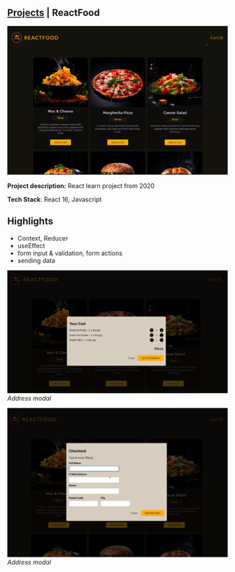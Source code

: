 ## [Projects](/portfolio/) | ReactFood

<img src="../images/food/home.png"/>

**Project description:** React learn project from 2020

**Tech Stack**: React 16, Javascript

## Highlights
- Context, Reducer
- useEffect
- form input & validation, form actions
- sending data

![Address modal](../images/food/food-cart.png)
*Address modal*

![Address modal](../images/food/food-checkout.png)
*Address modal*